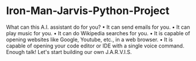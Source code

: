 # Iron-Man-Jarvis-Python-Project

What can this A.I. assistant do for you?
•	It can send emails for you.
•	It can play music for you.
•	It can do Wikipedia searches for you.
•	It is capable of opening websites like Google, Youtube, etc., in a web browser.
•	It is capable of opening your code editor or IDE with a single voice command.
Enough talk! Let's start building our own J.A.R.V.I.S.
